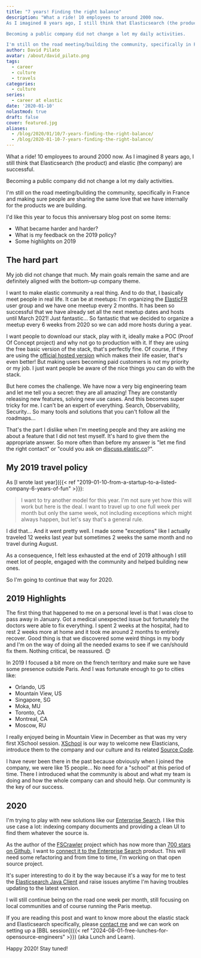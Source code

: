 ```yaml
---
title: "7 years! Finding the right balance"
description: "What a ride! 10 employees to around 2000 now.
As I imagined 8 years ago, I still think that Elasticsearch (the product) and elastic (the company) are successful.

Becoming a public company did not change a lot my daily activities.

I'm still on the road meeting/building the community, specifically in France and making sure people are sharing the same love that we have internally for the products we are building."
author: David Pilato
avatar: /about/david_pilato.png
tags:
  - career
  - culture
  - travels
categories:
  - culture
series:
  - career at elastic
date: '2020-01-10'
nolastmod: true
draft: false
cover: featured.jpg
aliases:
  - /blog/2020/01/10/7-years-finding-the-right-balance/
  - /blog/2020-01-10-7-years-finding-the-right-balance/
---
```


What a ride! 10 employees to around 2000 now.
As I imagined 8 years ago, I still think that Elasticsearch (the product) and elastic (the company) are successful.

Becoming a public company did not change a lot my daily activities.

I'm still on the road meeting/building the community, specifically in France and making sure people are sharing the same love that we have internally for the products we are building.

I'd like this year to focus this anniversary blog post on some items:

* What became harder and harder?
* What is my feedback on the 2019 policy?
* Some highlights on 2019

<!--more-->

## The hard part

My job did not change that much. My main goals remain the same and are definitely aligned with the bottom-up company theme.

I want to make elastic community a real thing. And to do that, I basically meet people in real life.
It can be at meetups: I'm organizing the [ElasticFR](https://www.meetup.com/ElasticFR) user group and we have one meetup every 2 months. It has been so successful that we have already set all the next meetup dates and hosts until March 2021! Just fantastic... So fantastic that we decided to organize a meetup every 6 weeks from 2020 so we can add more hosts during a year.

I want people to download our stack, play with it, ideally make a POC (Proof Of Concept project) and why not go to production with it. If they are using the free basic version of the stack, that's perfectly fine. Of course, if they are using the [official hosted version](https://cloud.elastic.co/) which makes their life easier, that's even better! But making users becoming paid customers is not my priority or my job. I just want people be aware of the nice things you can do with the stack.

But here comes the challenge. We have now a very big engineering team and let me tell you a secret: they are all amazing! They are constantly releasing new features, solving new use cases. And this becomes super tricky for me. I can't be an expert of everything. Search, Observability, Security... So many tools and solutions that you can't follow all the roadmaps...

That's the part I dislike when I'm meeting people and they are asking me about a feature that I did not test myself. It's hard to give them the appropriate answer. So more often than before my answer is "let me find the right contact" or "could you ask on [discuss.elastic.co](https://discuss.elastic.co/)?".

## My 2019 travel policy

As [I wrote last year]({{< ref "2019-01-10-from-a-startup-to-a-listed-company-6-years-of-fun" >}}):

> I want to try another model for this year. I'm not sure yet how this will work but here is the deal. I want to travel up to one full week per month but only the same week, not including exceptions which might always happen, but let's say that's a general rule.

I did that... And it went pretty well. I made some "exceptions" like I actually traveled 12 weeks last year but sometimes 2 weeks the same month and no travel during August.

As a consequence, I felt less exhausted at the end of 2019 although I still meet lot of people, engaged with the community and helped building new ones.

So I'm going to continue that way for 2020.

## 2019 Highlights

The first thing that happened to me on a personal level is that I was close to pass away in January. Got a medical unexpected issue but fortunately the doctors were able to fix everything. I spent 2 weeks at the hospital, had to rest 2 weeks more at home and it took me around 2 months to entirely recover. Good thing is that we discovered some weird things in my body and I'm on the way of doing all the needed exams to see if we can/should fix them. Nothing critical, be reassured. 😊

In 2019 I focused a bit more on the french territory and make sure we have some presence outside Paris. And I was fortunate enough to go to cities like:

* Orlando, US
* Mountain View, US
* Singapore, SG
* Moka, MU
* Toronto, CA
* Montreal, CA
* Moscow, RU

I really enjoyed being in Mountain View in December as that was my very first XSchool session. [XSchool](https://twitter.com/LifeAtElastic/status/932736733296279552) is our way to welcome new Elasticians, introduce them to the company and our culture and its related [Source Code](https://www.elastic.co/about/our-source-code).

I have never been there in the past because obviously when I joined the company, we were like 15 people... No need for a "school" at this period of time. There I introduced what the community is about and what my team is doing and how the whole company can and should help. Our community is the key of our success.

## 2020

I'm trying to play with new solutions like our [Enterprise Search](https://www.elastic.co/products/enterprise-search). I like this use case a lot: indexing company documents and providing a clean UI to find them whatever the source is.

As the author of the [FSCrawler](https://fscrawler.readthedocs.io/) project which has now more than [700 stars on Github](https://github.com/dadoonet/fscrawler), I want to [connect it to the Enterprise Search](https://github.com/dadoonet/fscrawler/issues/723) product. This will need some refactoring and from time to time, I'm working on that open source project.

It's super interesting to do it by the way because it's a way for me to test the [Elasticsearch Java Client](https://www.elastic.co/guide/en/elasticsearch/client/java-rest/current/index.html) and raise issues anytime I'm having troubles updating to the latest version.

I will still continue being on the road one week per month, still focusing on local communities and of course running the Paris meetup.

If you are reading this post and want to know more about the elastic stack and Elasticsearch specifically, please [contact me](https://twitter.com/dadoonet) and we can work on setting up a [BBL session]({{< ref "2024-08-01-free-lunches-for-opensource-engineers" >}}) (aka Lunch and Learn).

Happy 2020! Stay tuned!
